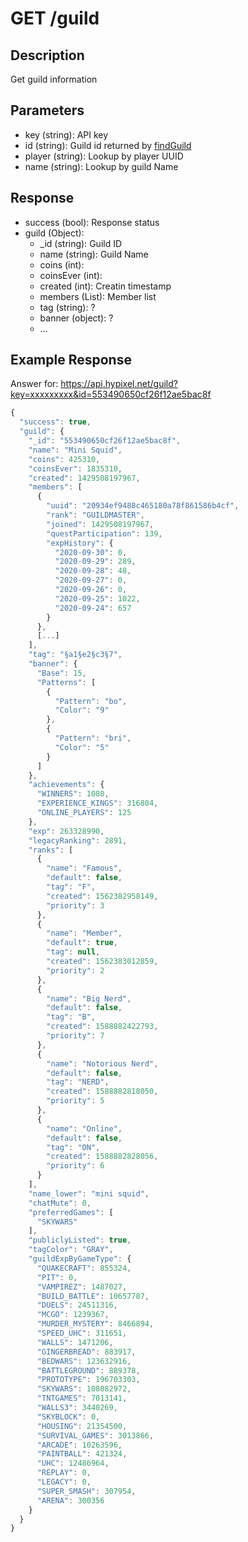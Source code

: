 # GET /guild

## Description

Get guild information

## Parameters

* key (string): API key
* id (string): Guild id returned by [findGuild](../findGuild/get.md)
* player (string): Lookup by player UUID
* name (string): Lookup by guild Name

## Response

* success (bool): Response status
* guild (Object):
  * _id (string): Guild ID
  * name (string): Guild Name
  * coins (int):
  * coinsEver (int):
  * created (int): Creatin timestamp
  * members (List): Member list
  * tag (string): ?
  * banner (object): ?
  * ...

## Example Response

Answer for: https://api.hypixel.net/guild?key=xxxxxxxxx&id=553490650cf26f12ae5bac8f

```js
{
  "success": true,
  "guild": {
    "_id": "553490650cf26f12ae5bac8f",
    "name": "Mini Squid",
    "coins": 425310,
    "coinsEver": 1835310,
    "created": 1429508197967,
    "members": [
      {
        "uuid": "20934ef9488c465180a78f861586b4cf",
        "rank": "GUILDMASTER",
        "joined": 1429508197967,
        "questParticipation": 139,
        "expHistory": {
          "2020-09-30": 0,
          "2020-09-29": 289,
          "2020-09-28": 48,
          "2020-09-27": 0,
          "2020-09-26": 0,
          "2020-09-25": 1022,
          "2020-09-24": 657
        }
      },
      [...]
    ],
    "tag": "§a1§e2§c3§7",
    "banner": {
      "Base": 15,
      "Patterns": [
        {
          "Pattern": "bo",
          "Color": "9"
        },
        {
          "Pattern": "bri",
          "Color": "5"
        }
      ]
    },
    "achievements": {
      "WINNERS": 1080,
      "EXPERIENCE_KINGS": 316804,
      "ONLINE_PLAYERS": 125
    },
    "exp": 263328990,
    "legacyRanking": 2891,
    "ranks": [
      {
        "name": "Famous",
        "default": false,
        "tag": "F",
        "created": 1562382958149,
        "priority": 3
      },
      {
        "name": "Member",
        "default": true,
        "tag": null,
        "created": 1562383012859,
        "priority": 2
      },
      {
        "name": "Big Nerd",
        "default": false,
        "tag": "B",
        "created": 1588882422793,
        "priority": 7
      },
      {
        "name": "Notorious Nerd",
        "default": false,
        "tag": "NERD",
        "created": 1588882818050,
        "priority": 5
      },
      {
        "name": "Online",
        "default": false,
        "tag": "ON",
        "created": 1588882828056,
        "priority": 6
      }
    ],
    "name_lower": "mini squid",
    "chatMute": 0,
    "preferredGames": [
      "SKYWARS"
    ],
    "publiclyListed": true,
    "tagColor": "GRAY",
    "guildExpByGameType": {
      "QUAKECRAFT": 855324,
      "PIT": 0,
      "VAMPIREZ": 1487027,
      "BUILD_BATTLE": 10657787,
      "DUELS": 24511316,
      "MCGO": 1239367,
      "MURDER_MYSTERY": 8466894,
      "SPEED_UHC": 311651,
      "WALLS": 1471206,
      "GINGERBREAD": 883917,
      "BEDWARS": 123632916,
      "BATTLEGROUND": 889378,
      "PROTOTYPE": 196703303,
      "SKYWARS": 108082972,
      "TNTGAMES": 7013141,
      "WALLS3": 3440269,
      "SKYBLOCK": 0,
      "HOUSING": 21354500,
      "SURVIVAL_GAMES": 3013866,
      "ARCADE": 10263596,
      "PAINTBALL": 421324,
      "UHC": 12486964,
      "REPLAY": 0,
      "LEGACY": 0,
      "SUPER_SMASH": 307954,
      "ARENA": 300356
    }
  }
}
```
